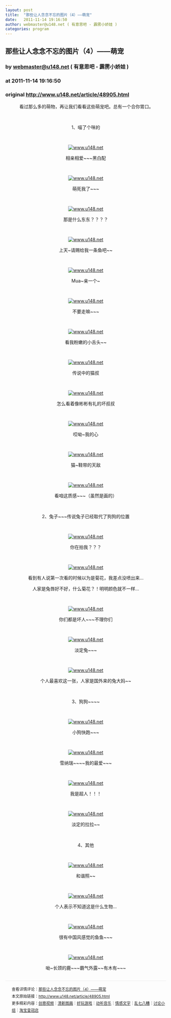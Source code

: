 ```yaml
---
layout: post
title:  "那些让人念念不忘的图片（4）——萌宠"
date:   2011-11-14 19:16:50
author: webmaster@u148.net ( 有意思吧 - 霹雳小娇娃 )
categories: program
---
```


## 那些让人念念不忘的图片（4）——萌宠
### by webmaster@u148.net ( 有意思吧 - 霹雳小娇娃 )
### at 2011-11-14 19:16:50
### original <http://www.u148.net/article/48905.html>

<p style="text-align:center"> 看过那么多的萌物，再让我们看看这些萌宠吧。总有一个合你胃口。</p> <p> </p> <p style="text-align:center">1、喵了个咪的</p> <p> </p> <p style="text-align:center"><a href="http://www.u148.net/article/48905.html"><img alt="www.u148.net" src="http://file3.u148.net/2011/11/images/Cute_Animals/1011423632bf106dd0.jpg" title="那些让人念念不忘的图片（4）——萌宠"></a></p> <p style="text-align:center">相亲相爱~~~黑白配</p> <p> </p> <p style="text-align:center"><a href="http://www.u148.net/article/48905.html"><img alt="www.u148.net" src="http://file3.u148.net/2011/11/images/Cute_Animals/10010535763f414d71.jpg" title="那些让人念念不忘的图片（4）——萌宠"></a></p> <p style="text-align:center">萌死我了~~~</p> <p> </p> <p style="text-align:center"><a href="http://www.u148.net/article/48905.html"><img alt="www.u148.net" src="http://file3.u148.net/2011/11/images/Cute_Animals/1007679476a5e9bd76.jpg" title="那些让人念念不忘的图片（4）——萌宠"></a></p> <p style="text-align:center">那是什么东东？？？？</p> <p> </p> <p style="text-align:center"><a href="http://www.u148.net/article/48905.html"><img alt="www.u148.net" src="http://file3.u148.net/2011/11/images/Cute_Animals/10113858506f97722c.jpg" title="那些让人念念不忘的图片（4）——萌宠"></a></p> <p style="text-align:center">上天~请赐给我一条鱼吧~~</p> <p> </p> <p style="text-align:center"><a href="http://www.u148.net/article/48905.html"><img alt="www.u148.net" src="http://file3.u148.net/2011/11/images/Cute_Animals/12644168948491.jpg" title="那些让人念念不忘的图片（4）——萌宠"></a></p> <p style="text-align:center">Mua~亲一个~</p> <p> </p> <p style="text-align:center"><a href="http://www.u148.net/article/48905.html"><img alt="www.u148.net" src="http://file3.u148.net/2011/11/images/Cute_Animals/12569963841796.jpg" title="那些让人念念不忘的图片（4）——萌宠"></a></p> <p style="text-align:center">不要走嘛~~~</p> <p> </p> <p style="text-align:center"><a href="http://www.u148.net/article/48905.html"><img alt="www.u148.net" src="http://file3.u148.net/2011/11/images/Cute_Animals/12925094682024.jpg" title="那些让人念念不忘的图片（4）——萌宠"></a></p> <p style="text-align:center">看我粉嫩的小舌头~~</p> <p> </p> <p style="text-align:center"><a href="http://www.u148.net/article/48905.html"><img alt="www.u148.net" src="http://file3.u148.net/2011/11/images/Cute_Animals/12602430939483.jpg" title="那些让人念念不忘的图片（4）——萌宠"></a></p> <p style="text-align:center">传说中的猫叔</p> <p> </p> <p style="text-align:center"><a href="http://www.u148.net/article/48905.html"><img alt="www.u148.net" src="http://file3.u148.net/2011/11/images/Cute_Animals/12785756376207.jpg" title="那些让人念念不忘的图片（4）——萌宠"></a></p> <p style="text-align:center">怎么看着像彬彬有礼的坏叔叔</p> <p> </p> <p style="text-align:center"><a href="http://www.u148.net/article/48905.html"><img alt="www.u148.net" src="http://file3.u148.net/2011/11/images/Cute_Animals/12720915099905.jpg" title="那些让人念念不忘的图片（4）——萌宠"></a></p> <p style="text-align:center">哎呦~我的心</p> <p> </p> <p style="text-align:center"><a href="http://www.u148.net/article/48905.html"><img alt="www.u148.net" src="http://file3.u148.net/2011/11/images/Cute_Animals/12645020023142.jpg" title="那些让人念念不忘的图片（4）——萌宠"></a></p> <p style="text-align:center">猫~鞋带的天敌</p> <p> </p> <p style="text-align:center"><a href="http://www.u148.net/article/48905.html"><img alt="www.u148.net" src="http://file3.u148.net/2011/11/images/Cute_Animals/12925630611630.jpg" title="那些让人念念不忘的图片（4）——萌宠"></a></p> <p style="text-align:center">看咱这质感~~~（虽然是画的）</p> <p> </p> <p style="text-align:center">2、兔子~~~传说兔子已经取代了狗狗的位置</p> <p> </p> <p style="text-align:center"><a href="http://www.u148.net/article/48905.html"><img alt="www.u148.net" src="http://file3.u148.net/2011/11/images/Cute_Animals/12910906004948.jpg" title="那些让人念念不忘的图片（4）——萌宠"></a></p> <p style="text-align:center">你在拍我？？？</p> <p> </p> <p style="text-align:center"><a href="http://www.u148.net/article/48905.html"><img alt="www.u148.net" src="http://file3.u148.net/2011/11/images/Cute_Animals/12604253407715.jpg" title="那些让人念念不忘的图片（4）——萌宠"></a></p> <p style="text-align:center">看到有人说第一次看的时候以为是菊花，我差点没喷出来...</p> <p style="text-align:center">人家是兔唇好不好，什么菊花？！明明颜色就不一样...</p> <p> </p> <p style="text-align:center"><a href="http://www.u148.net/article/48905.html"><img alt="www.u148.net" src="http://file3.u148.net/2011/11/images/Cute_Animals/12958478199176.jpg" title="那些让人念念不忘的图片（4）——萌宠"></a></p> <p style="text-align:center">你们都是坏人~~~不理你们</p> <p> </p> <p style="text-align:center"><a href="http://www.u148.net/article/48905.html"><img alt="www.u148.net" src="http://file3.u148.net/2011/11/images/Cute_Animals/12672705736362.jpg" title="那些让人念念不忘的图片（4）——萌宠"></a></p> <p style="text-align:center">淡定兔~~~</p> <p> </p> <p style="text-align:center"><a href="http://www.u148.net/article/48905.html"><img alt="www.u148.net" src="http://file3.u148.net/2011/11/images/Cute_Animals/12798603467137.jpg" title="那些让人念念不忘的图片（4）——萌宠"></a></p> <p style="text-align:center">个人最喜欢这一张，人家是国外来的兔大妈~~</p> <p> </p> <p style="text-align:center">3、狗狗~~~~</p> <p> </p> <p style="text-align:center"><a href="http://www.u148.net/article/48905.html"><img alt="www.u148.net" src="http://file3.u148.net/2011/11/images/Cute_Animals/12700899185647.jpg" title="那些让人念念不忘的图片（4）——萌宠"></a></p> <p style="text-align:center">小狗快跑~~~</p> <p> </p> <p style="text-align:center"><a href="http://www.u148.net/article/48905.html"><img alt="www.u148.net" src="http://file3.u148.net/2011/11/images/Cute_Animals/12733743418679.jpg" title="那些让人念念不忘的图片（4）——萌宠"></a></p> <p style="text-align:center">雪纳瑞~~~~我的最爱~~~</p> <p> </p> <p style="text-align:center"><a href="http://www.u148.net/article/48905.html"><img alt="www.u148.net" src="http://file3.u148.net/2011/11/images/Cute_Animals/12733137523130.jpg" title="那些让人念念不忘的图片（4）——萌宠"></a></p> <p style="text-align:center">我是超人！！！</p> <p> </p> <p style="text-align:center"><a href="http://www.u148.net/article/48905.html"><img alt="www.u148.net" src="http://file3.u148.net/2011/11/images/Cute_Animals/12877289336023.jpg" title="那些让人念念不忘的图片（4）——萌宠"></a></p> <p style="text-align:center">淡定的拉拉~~</p> <p> </p> <p style="text-align:center">4、其他</p> <p> </p> <p style="text-align:center"><a href="http://www.u148.net/article/48905.html"><img alt="www.u148.net" src="http://file3.u148.net/2011/11/images/Cute_Animals/12963075585878.jpg" title="那些让人念念不忘的图片（4）——萌宠"></a></p> <p style="text-align:center">和谐照~~</p> <p> </p> <p style="text-align:center"><a href="http://www.u148.net/article/48905.html"><img alt="www.u148.net" src="http://file3.u148.net/2011/11/images/Cute_Animals/12899922039602.jpg" title="那些让人念念不忘的图片（4）——萌宠"></a></p> <p style="text-align:center">个人表示不知道这是什么生物...</p> <p> </p> <p style="text-align:center"><a href="http://www.u148.net/article/48905.html"><img alt="www.u148.net" src="http://file3.u148.net/2011/11/images/Cute_Animals/12774703888163.jpg" title="那些让人念念不忘的图片（4）——萌宠"></a></p> <p style="text-align:center">很有中国风感觉的鱼鱼~~~</p> <p> </p> <p style="text-align:center"><a href="http://www.u148.net/article/48905.html"><img alt="www.u148.net" src="http://file3.u148.net/2011/11/images/Cute_Animals/12758056754692.jpg" title="那些让人念念不忘的图片（4）——萌宠"></a></p> <p style="text-align:center">呦~长颈的鹿~~~霸气外露~~有木有~~~</p><p style="line-height:22px;padding:15px 0 0 20px;margin:30px 0;font-size:12px;border-top:2px #f3f3f3 solid">查看详情评论：<a href="http://www.u148.net/article/48905.html">那些让人念念不忘的图片（4）——萌宠</a><br>本文原始链接：<a href="http://www.u148.net/article/48905.html">http://www.u148.net/article/48905.html</a><br>更多精彩内容：<a href="http://www.u148.net/video.html">创意视频</a>┊<a href="http://www.u148.net/image.html">清新图画</a>┊<a href="http://www.u148.net/game.html">好玩游戏</a>┊<a href="http://www.u148.net/audio.html">动听音乐</a>┊<a href="http://www.u148.net/text.html">情感文字</a>┊<a href="http://www.u148.net/mix.html">乱七八糟</a>┊<a href="http://www.u148.net/group/">讨论小组</a>┊<a href="http://dianpu.tao123.com/?pid=mm_26142575_0_0&amp;eventid=102167">淘宝皇冠店</a></p>